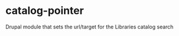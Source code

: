 catalog-pointer
===============

Drupal module that sets the url/target for the Libraries catalog search
